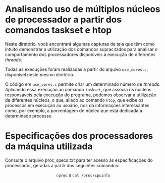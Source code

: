 <h1>Analisando uso de múltiplos núcleos de processador a partir dos comandos taskset e htop</h1>
<p>Neste diretório, você encontrará algumas capturas de tela que têm como intuito demonstrar a utilização dos comandos supracitados para analisar o comportamento dos processadores disponíveis à execução de diferentes <i>threads</i>.</p>
<p>Todas as execuções foram realizadas a partir do arquivo <code>use_cores.c</code>, disponível neste mesmo diretório.</p>
<p>O código em <code>use_cores.c</code> permite criar um determinado número de <i>threads</i>. Aplicando essa execução ao comando <code>taskset</code>, que associa os núcleos responsáveis pela execução do programa, podemos observar a utilização de diferentes núcleos, o que, aliado ao comando <code>htop</code>, que exibe os processos em execução ao usuário, nos dá informações interessantes como, por exemplo, a porcentagem do núcleo que está dedicada a determinado processo.</p>

<h1>Especificações dos processadores da máquina utilizada</h1>
<p>Consulte o arquivo proc_specs.txt para ter acesso às especificações do processador, geradas a partir dos seguintes comandos:</p>

<div align="center"><code>nproc</code> e <code>cat /proc/cpuinfo</code></div>
